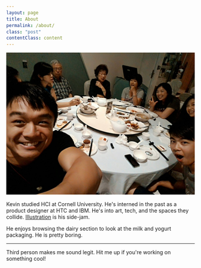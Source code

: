 ```yaml
---
layout: page
title: About
permalink: /about/
class: "post"
contentClass: content
---
```


![Alt me!](/img/me.jpg)

Kevin studied HCI at Cornell University. He's interned in the past as a product designer at HTC and IBM. He's into art, tech, and the spaces they collide. <a href="messybin.tumblr.com">Illustration</a> is his side-jam.

He enjoys browsing the dairy section to look at the milk and yogurt packaging. He is pretty boring.

***

Third person makes me sound legit. Hit me up if you're working on something cool!

